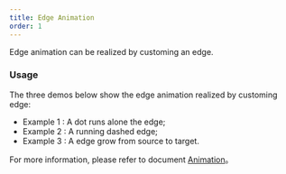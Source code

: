 ```yaml
---
title: Edge Animation
order: 1
---
```


Edge animation can be realized by customing an edge.

### Usage

The three demos below show the edge animation realized by customing edge:

- Example 1 : A dot runs alone the edge;
- Example 2 : A running dashed edge;
- Example 3 : A edge grow from source to target.

For more information, please refer to document [Animation](/zh/docs/manual/advanced/animation-zh)。
